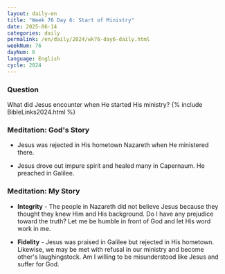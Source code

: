 ```yaml
---
layout: daily-en
title: "Week 76 Day 6: Start of Ministry"
date: 2025-06-14
categories: daily
permalink: /en/daily/2024/wk76-day6-daily.html
weekNum: 76
dayNum: 6
language: English
cycle: 2024
---
```


### Question     
What did Jesus encounter when He started His ministry?
{% include BibleLinks2024.html %} 

### Meditation: God's Story   
+ Jesus was rejected in His hometown Nazareth when He ministered there. 

+ Jesus drove out impure spirit and healed many in Capernaum. He preached in Galilee. 

### Meditation: My Story   
+ **Integrity** - The people in Nazareth did not believe Jesus because they thought they knew Him and His background. Do I have any prejudice toward the truth? Let me be humble in front of God and let His word work in me. 

+ **Fidelity** - Jesus was praised in Galilee but rejected in His hometown. Likewise, we may be met with refusal in our ministry and become other's laughingstock. Am I willing to be misunderstood like Jesus and suffer for God. 
